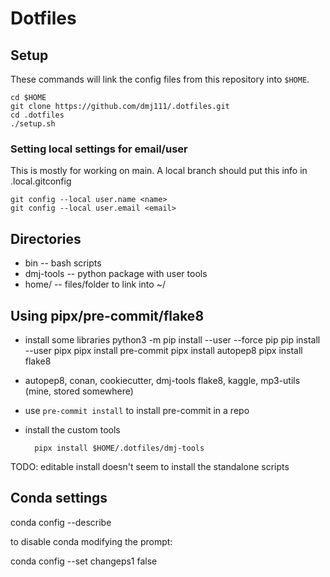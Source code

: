 # Dotfiles


## Setup

These commands will link the config files from this repository into
`$HOME`.

    cd $HOME
    git clone https://github.com/dmj111/.dotfiles.git
    cd .dotfiles
    ./setup.sh


### Setting local settings for email/user

This is mostly for working on main.  A local branch should put this
info in .local.gitconfig


    git config --local user.name <name>
    git config --local user.email <email>



## Directories

- bin -- bash scripts
- dmj-tools -- python package with user tools
- home/ -- files/folder to link into ~/


## Using pipx/pre-commit/flake8

- install some libraries
        python3 -m pip install --user --force pip
        pip install --user pipx
        pipx install pre-commit
        pipx install autopep8
        pipx install flake8

- autopep8, conan, cookiecutter, dmj-tools
  flake8, kaggle, mp3-utils (mine, stored somewhere)

- use `pre-commit install` to install pre-commit in a repo


- install the custom tools

        pipx install $HOME/.dotfiles/dmj-tools


TODO: editable install doesn't seem to install the standalone scripts

## Conda settings

conda config --describe

to disable conda modifying the prompt:

conda config --set changeps1 false
